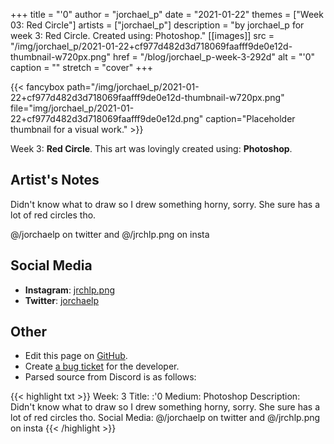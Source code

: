 +++
title =       "'0"
author =      "jorchael_p"
date =        "2021-01-22"
themes =      ["Week 03: Red Circle"]
artists =     ["jorchael_p"]
description = "by jorchael_p for week 3: Red Circle. Created using: Photoshop."
[[images]]
      src = "/img/jorchael_p/2021-01-22+cf977d482d3d718069faafff9de0e12d-thumbnail-w720px.png"
      href = "/blog/jorchael_p-week-3-292d"
      alt = "'0"
      caption = ""
      stretch = "cover"
+++


{{< fancybox path="/img/jorchael_p/2021-01-22+cf977d482d3d718069faafff9de0e12d-thumbnail-w720px.png" file="img/jorchael_p/2021-01-22+cf977d482d3d718069faafff9de0e12d.png" caption="Placeholder thumbnail for a visual work." >}}


Week 3: **Red Circle**. This art was lovingly created using: **Photoshop**.

## Artist's Notes

Didn't know what to draw so I drew something horny, sorry. She sure has a lot of red circles tho.

@/jorchaelp on twitter and @/jrchlp.png on insta

## Social Media

- **Instagram**: <a href='https://instagram.com/jrchlp.png' target='_blank'>jrchlp.png</a>
- **Twitter**: <a href='https://twitter.com/jorchaelp' target='_blank'>jorchaelp</a>

## Other

- Edit this page on [GitHub](https://github.com/teaminkling/web-refresh/edit/main/content/blog/jorchael_p-week-3-292d.md).
- Create [a bug ticket](https://github.com/teaminkling/web-refresh/issues/new?assignees=&labels=bug&template=problem-report.md&title=) for the developer.
- Parsed source from Discord is as follows:

{{< highlight txt >}}
Week: 3
Title: :'0
Medium: Photoshop
Description: Didn't know what to draw so I drew something horny, sorry. She sure has a lot of red circles tho.
Social Media: @/jorchaelp on twitter and @/jrchlp.png on insta
{{< /highlight >}}